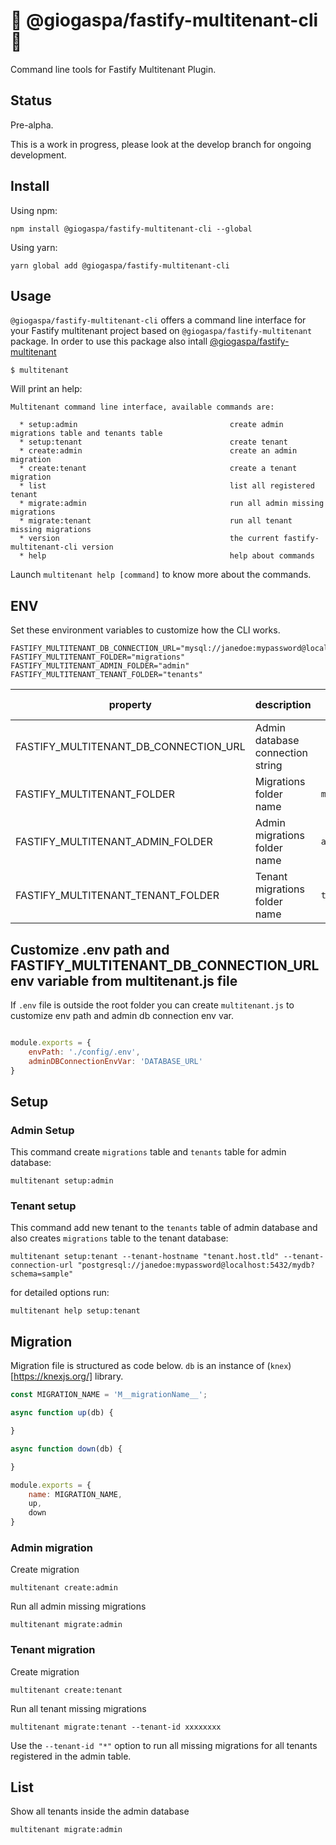 # :construction: @giogaspa/fastify-multitenant-cli :construction:

Command line tools for Fastify Multitenant Plugin.

## Status

Pre-alpha.

This is a work in progress, please look at the develop branch for ongoing development.

## Install

Using npm:

```shell
npm install @giogaspa/fastify-multitenant-cli --global
```

Using yarn:

``` shell
yarn global add @giogaspa/fastify-multitenant-cli
```

## Usage

`@giogaspa/fastify-multitenant-cli` offers a command line interface for your Fastify multitenant project 
based on `@giogaspa/fastify-multitenant` package. In order to use this package also intall [@giogaspa/fastify-multitenant](https://github.com/giogaspa/fastify-multitenant)


```shell
$ multitenant
```

Will print an help:

```shell
Multitenant command line interface, available commands are:

  * setup:admin                                  create admin migrations table and tenants table
  * setup:tenant                                 create tenant 
  * create:admin                                 create an admin migration
  * create:tenant                                create a tenant migration
  * list                                         list all registered tenant
  * migrate:admin                                run all admin missing migrations
  * migrate:tenant                               run all tenant missing migrations
  * version                                      the current fastify-multitenant-cli version
  * help                                         help about commands

```

Launch `multitenant help [command]` to know more about the commands.

## ENV

Set these environment variables to customize how the CLI works.

```
FASTIFY_MULTITENANT_DB_CONNECTION_URL="mysql://janedoe:mypassword@localhost:3306/mydb"
FASTIFY_MULTITENANT_FOLDER="migrations"
FASTIFY_MULTITENANT_ADMIN_FOLDER="admin"
FASTIFY_MULTITENANT_TENANT_FOLDER="tenants"
```

| property                              | description                      | default value |
|---------------------------------------|----------------------------------|---------------|
| FASTIFY_MULTITENANT_DB_CONNECTION_URL | Admin database connection string |               |
| FASTIFY_MULTITENANT_FOLDER            | Migrations folder name           | `migrations`  |
| FASTIFY_MULTITENANT_ADMIN_FOLDER      | Admin migrations folder name     | `admin`       |
| FASTIFY_MULTITENANT_TENANT_FOLDER     | Tenant migrations folder name    | `tenant`      |

## Customize .env path and FASTIFY_MULTITENANT_DB_CONNECTION_URL env variable from multitenant.js file

If `.env` file is outside the root folder you can create `multitenant.js` to customize env path and admin db connection env var.


```js

module.exports = {
    envPath: './config/.env',
    adminDBConnectionEnvVar: 'DATABASE_URL'
}

```

## Setup

### Admin Setup

This command create `migrations` table and `tenants` table for admin database:

```shell
multitenant setup:admin
```

### Tenant setup

This command add new tenant to the `tenants` table of admin database and also creates `migrations` table to the tenant database:

```shell
multitenant setup:tenant --tenant-hostname "tenant.host.tld" --tenant-connection-url "postgresql://janedoe:mypassword@localhost:5432/mydb?schema=sample"
```

for detailed options run:

```shell
multitenant help setup:tenant
```

## Migration 

Migration file is structured as code below.
`db` is an instance of (`knex`)[https://knexjs.org/] library.

```js
const MIGRATION_NAME = 'M__migrationName__';

async function up(db) {

}

async function down(db) {

}

module.exports = {
    name: MIGRATION_NAME,
    up,
    down
}
```

### Admin migration

Create migration

```shell
multitenant create:admin
```

Run all admin missing migrations
```shell
multitenant migrate:admin
```

### Tenant migration

Create migration
```shell
multitenant create:tenant
```

Run all tenant missing migrations
```shell
multitenant migrate:tenant --tenant-id xxxxxxxx
```

Use the `--tenant-id "*"` option to run all missing migrations for all tenants registered in the admin table.

## List

Show all tenants inside the admin database
```shell
multitenant migrate:admin
```